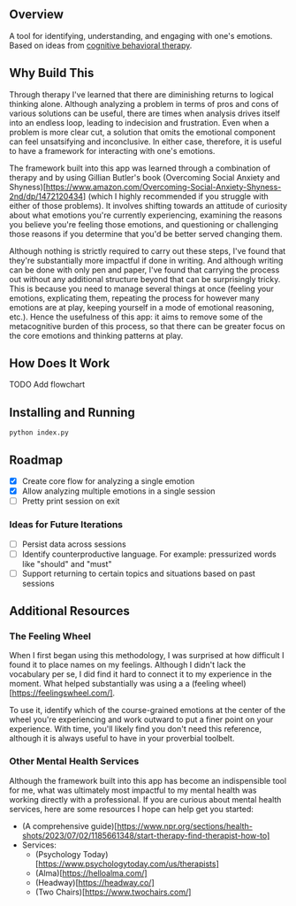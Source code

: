 ## Overview

A tool for identifying, understanding, and engaging with one's emotions. Based on ideas from [cognitive behavioral therapy](https://en.wikipedia.org/wiki/Cognitive_behavioral_therapy).

## Why Build This

Through therapy I've learned that there are diminishing returns to logical thinking alone. Although analyzing a problem in terms of pros and cons of various solutions can be useful, there are times when analysis drives itself into an endless loop, leading to indecision and frustration. Even when a problem is more clear cut, a solution that omits the emotional component can feel unsatsifying and inconclusive. In either case, therefore, it is useful to have a framework for interacting with one's emotions. 

The framework built into this app was learned through a combination of therapy and by using Gillian Butler's book (Overcoming Social Anxiety and Shyness)[https://www.amazon.com/Overcoming-Social-Anxiety-Shyness-2nd/dp/1472120434] (which I highly recommended if you struggle with either of those problems). It involves shifting towards an attitude of curiosity about what emotions you're currently experiencing, examining the reasons you believe you're feeling those emotions, and questioning or challenging those reasons if you determine that you'd be better served changing them. 

Although nothing is strictly required to carry out these steps, I've found that they're substantially more impactful if done in writing. And although writing can be done with only pen and paper, I've found that carrying the process out without any additional structure beyond that can be surprisingly tricky. This is because you need to manage several things at once (feeling your emotions, explicating them, repeating the process for however many emotions are at play, keeping yourself in a mode of emotional reasoning, etc.). Hence the usefulness of this app: it aims to remove some of the metacognitive burden of this process, so that there can be greater focus on the core emotions and thinking patterns at play.

## How Does It Work

TODO Add flowchart

## Installing and Running

```
python index.py
```

## Roadmap

- [x] Create core flow for analyzing a single emotion
- [x] Allow analyzing multiple emotions in a single session
- [ ] Pretty print session on exit

### Ideas for Future Iterations

- [ ] Persist data across sessions
- [ ] Identify counterproductive language. For example: pressurized words like "should" and "must"
- [ ] Support returning to certain topics and situations based on past sessions

## Additional Resources 

### The Feeling Wheel

When I first began using this methodology, I was surprised at how difficult I found it to place names on my feelings. Although I didn't lack the vocabulary per se, I did find it hard to connect it to my experience in the moment. What helped substantially was using a a (feeling wheel)[https://feelingswheel.com/]. 

To use it, identify which of the course-grained emotions at the center of the wheel you're experiencing and work outward to put a finer point on your experience. With time, you'll likely find you don't need this reference, although it is always useful to have in your proverbial toolbelt. 

### Other Mental Health Services

Although the framework built into this app has become an indispensible tool for me, what was ultimately most impactful to my mental health was working directly with a professional. If you are curious about mental health services, here are some resources I hope can help get you started:

- (A comprehensive guide)[https://www.npr.org/sections/health-shots/2023/07/02/1185661348/start-therapy-find-therapist-how-to]
- Services:
  - (Psychology Today)[https://www.psychologytoday.com/us/therapists]
  - (Alma)[https://helloalma.com/]
  - (Headway)[https://headway.co/]
  - (Two Chairs)[https://www.twochairs.com/]



